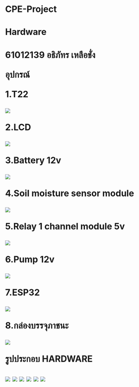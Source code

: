 # CPE-Project
<h1>Hardware<h1>
<p>61012139 อธิภัทร เหลือชั่ง</p>


<p>อุปกรณ์</p>
<p>1.T22</p>
<img src="Tools/DHT22.jpg" >

<p>2.LCD</p>
<img src="Tools/LCD.jpg" >

  <p>3.Battery 12v</p>
<img src="Tools/battery.jpg" >
  
  <p>4.Soil moisture sensor module</p>
<img src="Tools/moiture Sensor.jpg" >
  
  <p>5.Relay 1 channel module 5v</p>
<img src="Tools/relay.jpg" >
  
  <p>6.Pump 12v</p>
<img src="Tools/pump.jpg" >
  
 <p>7.ESP32</p>
<img src="Tools/esp32.png" >
  
  <p>8.กล่องบรรจุภาชนะ</p>
<img src="Tools/Screenshot 2021-11-20 163629.png" >

<p>รูปประกอบ HARDWARE</p>
  <img src="photo/1.jpg" >
  <img src="photo/2.JPG" >
  <img src="photo/3.JPG" >
  <img src="photo/4.JPG" >
  <img src="photo/5.JPG" >
  <img src="photo/6.JPG" >
